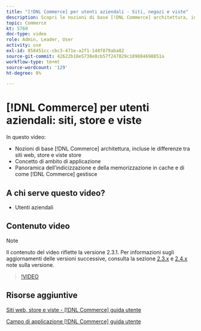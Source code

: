 ```yaml
---
title: "[!DNL Commerce] per utenti aziendali - Siti, negozi e viste"
description: Scopri le nozioni di base [!DNL Commerce] architettura, incluse le differenze tra siti web, store, viste store e ambiti applicativi. Comprendere l’indicizzazione e la memorizzazione in cache.
topic: Commerce
kt: 5760
doc-type: video
role: Admin, Leader, User
activity: use
exl-id: 858451cc-cbc3-471e-a2f1-148f879aba82
source-git-commit: 42622b18e5738e8cb57f247029c189884698851a
workflow-type: tm+mt
source-wordcount: '129'
ht-degree: 0%

---
```


# [!DNL Commerce] per utenti aziendali: siti, store e viste

In questo video:

- Nozioni di base [!DNL Commerce] architettura, incluse le differenze tra siti web, store e viste store
- Concetto di ambito di applicazione
- Panoramica dell’indicizzazione e della memorizzazione in cache e di come [!DNL Commerce] gestisce

## A chi serve questo video?

- Utenti aziendali

## Contenuto video

>[!NOTE]
>
>Il contenuto del video riflette la versione 2.3.1. Per informazioni sugli aggiornamenti delle versioni successive, consulta la sezione [ 2.3.x](https://devdocs.magento.com/guides/v2.3/release-notes/bk-release-notes.html) e [2.4.x](https://devdocs.magento.com/guides/v2.4/release-notes/bk-release-notes.html) note sulla versione.

>[!VIDEO](https://video.tv.adobe.com/v/35945?quality=12&learn=on)

## Risorse aggiuntive

[Siti web, store e viste - [!DNL Commerce] guida utente](https://docs.magento.com/user-guide/stores/websites-stores-views.html)

[Campo di applicazione [!DNL Commerce] guida utente](https://docs.magento.com/user-guide/configuration/scope.html)

